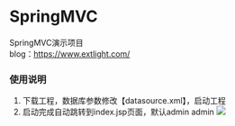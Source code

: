 # SpringMVC
SpringMVC演示项目<br />
blog：https://www.extlight.com/

### 使用说明
1) 下载工程，数据库参数修改【datasource.xml】，启动工程
2) 启动完成自动跳转到index.jsp页面，默认admin admin
![](https://thumbnail0.baidupcs.com/thumbnail/13ba777a5dedcf4217568084b72d6101?fid=3693464147-250528-1062439340027227&time=1528167600&rt=sh&sign=FDTAER-DCb740ccc5511e5e8fedcff06b081203-aiUMvbpmNZ034Jh4z40FAb0a0Wg%3D&expires=8h&chkv=0&chkbd=0&chkpc=&dp-logid=3606207525814788293&dp-callid=0&size=c710_u400&quality=100&vuk=-&ft=video)
